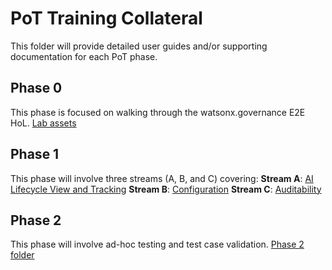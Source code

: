 # PoT Training Collateral

This folder will provide detailed user guides and/or supporting documentation for each PoT phase. 


## Phase 0

This phase is focused on walking through the watsonx.governance E2E HoL. 
[Lab assets](https://github.com/haneen-bakbak/wxgovernance-hands-on-lab/tree/3883cd95913fde9f9da41f46424f10a4d772f3aa/WxG%20E2E%20Hands-On%20Lab%20Assets)

## Phase 1

This phase will involve three streams (A, B, and C) covering: 
**Stream A**: [AI Lifecycle View and Tracking](https://github.com/haneen-bakbak/wxgovernance-hands-on-lab/tree/36bc1f8c83c28f09e7cee18ff21bd844f97d2e5f/PoT%20Training%20Collateral/Phase%201/Stream%20A)
**Stream B**: [Configuration](https://github.com/haneen-bakbak/wxgovernance-hands-on-lab/tree/36bc1f8c83c28f09e7cee18ff21bd844f97d2e5f/PoT%20Training%20Collateral/Phase%201/Stream%20B) 
**Stream C**: [Auditability](https://github.com/haneen-bakbak/wxgovernance-hands-on-lab/tree/36bc1f8c83c28f09e7cee18ff21bd844f97d2e5f/PoT%20Training%20Collateral/Phase%201/Stream%20C) 

## Phase 2

This phase will involve ad-hoc testing and test case validation. 
[Phase 2 folder](https://github.com/haneen-bakbak/wxgovernance-hands-on-lab/tree/674cde674ab7dfbb31a824bfb065abcc22670219/PoT%20Training%20Collateral/Phase%202)

